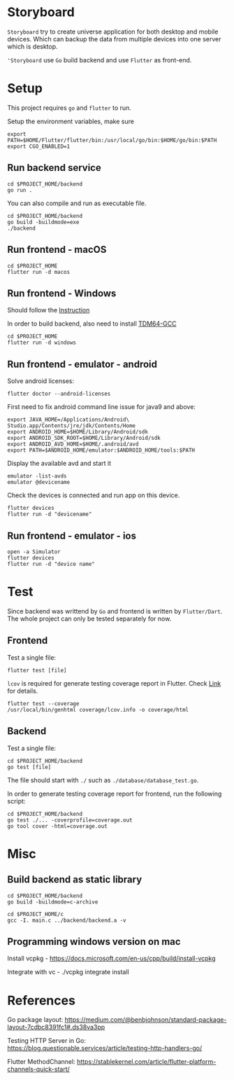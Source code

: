 # Storyboard

`Storyboard` try to create universe application for both desktop and mobile devices.
Which can backup the data from multiple devices into one server which is desktop.

`'Storyboard` use `Go` build backend and use `Flutter` as front-end.

Setup
===

This project requires `go` and `flutter` to run. 


Setup the environment variables, make sure

```
export PATH=$HOME/Flutter/flutter/bin:/usr/local/go/bin:$HOME/go/bin:$PATH
export CGO_ENABLED=1
```

Run backend service
----

```
cd $PROJECT_HOME/backend
go run .
```

You can also compile and run as executable file.
```
cd $PROJECT_HOME/backend
go build -buildmode=exe
./backend 
```

Run frontend - macOS
---

```
cd $PROJECT_HOME
flutter run -d macos
```

Run frontend - Windows
---

Should follow the [Instruction](https://flutter.dev/docs/get-started/install/windows`)

In order to build backend, also need to install [TDM64-GCC](https://jmeubank.github.io/tdm-gcc/download/)


```
cd $PROJECT_HOME
flutter run -d windows
```

Run frontend - emulator - android
---

Solve android licenses:
```
flutter doctor --android-licenses
```

First need to fix android command line issue for java9 and above:

```
export JAVA_HOME=/Applications/Android\ Studio.app/Contents/jre/jdk/Contents/Home
export ANDROID_HOME=$HOME/Library/Android/sdk
export ANDROID_SDK_ROOT=$HOME/Library/Android/sdk
export ANDROID_AVD_HOME=$HOME/.android/avd
export PATH=$ANDROID_HOME/emulator:$ANDROID_HOME/tools:$PATH
````

Display the available avd and start it
```
emulator -list-avds
emulator @devicename

```

Check the devices is connected and run app on this device.
```
flutter devices
flutter run -d "devicename"
```

Run frontend - emulator - ios
---

```
open -a Simulator
flutter devices
flutter run -d "device name"
```


Test
===

Since backend was writtend by `Go` and frontend is written by `Flutter/Dart`.  The whole project can only be tested separately for now. 

Frontend
---

Test a single file:

```
flutter test [file]
```

`lcov` is required for generate testing coverage report in Flutter. Check [Link](https://stackoverflow.com/questions/50789578/how-can-the-code-coverage-data-from-flutter-tests-be-displayed) for details.

```
flutter test --coverage
/usr/local/bin/genhtml coverage/lcov.info -o coverage/html
```

Backend
---

Test a single file:

```
cd $PROJECT_HOME/backend
go test [file]
```

The file should start with `./` such as `./database/database_test.go`.

In order to generate testing coverage report for frontend, run the following script:

```
cd $PROJECT_HOME/backend
go test ./... -coverprofile=coverage.out
go tool cover -html=coverage.out
```

Misc
===

Build backend as static library
---
```
cd $PROJECT_HOME/backend
go build -buildmode=c-archive

cd $PROJECT_HOME/c
gcc -I. main.c ../backend/backend.a -v
```

Programming windows version on mac
----

Install vcpkg - 
https://docs.microsoft.com/en-us/cpp/build/install-vcpkg

Integrate with vc - 
./vcpkg integrate install

References
===

Go package layout: https://medium.com/@benbjohnson/standard-package-layout-7cdbc8391fc1#.ds38va3pp

Testing HTTP Server in Go: https://blog.questionable.services/article/testing-http-handlers-go/

Flutter MethodChannel: https://stablekernel.com/article/flutter-platform-channels-quick-start/

